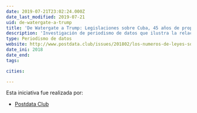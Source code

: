 ```yaml
---
date: 2019-07-21T23:02:24.000Z
date_last_modified: 2019-07-21
uid: de-watergate-a-trump
title: 'De Watergate a Trump: Legislaciones sobre Cuba, 45 años de propuestas en el Congreso de USA'
description: 'Investigación de periodismo de datos que ilustra la relación Cuba-Estados Unidos y como esta última ha influido sustancialmente en la sociedad cubana.'
type: Periodismo de datos
website: http://www.postdata.club/issues/201802/los-numeros-de-leyes-sobre-cuba-en-el-congreso-de-estados-unidos.html
date_ini: 2018
date_end: 
tags:

cities: 

---
```


Esta iniciativa fue realizada por:

- [Postdata Club](/organizaciones/postdata-club-cuba)
